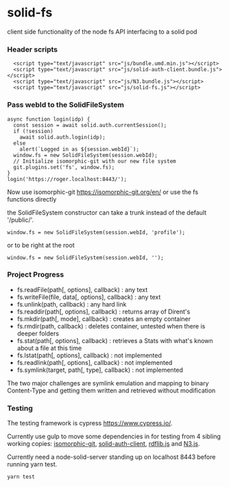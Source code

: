 # solid-fs
client side functionality of the node fs API interfacing to a solid pod

### Header scripts
```
  <script type="text/javascript" src="js/bundle.umd.min.js"></script>
  <script type="text/javascript" src="js/solid-auth-client.bundle.js"></script>
  <script type="text/javascript" src="js/N3.bundle.js"></script>
  <script type="text/javascript" src="js/solid-fs.js"></script>

```

### Pass webId to the SolidFileSystem
```
async function login(idp) {
  const session = await solid.auth.currentSession();
  if (!session)
    await solid.auth.login(idp);
  else
    alert(`Logged in as ${session.webId}`);
  window.fs = new SolidFileSystem(session.webId);
  // Initialize isomorphic-git with our new file system
  git.plugins.set('fs', window.fs);
}
login('https://roger.localhost:8443/');        

```

Now use isomorphic-git https://isomorphic-git.org/en/ or use the fs functions directly

the SolidFileSystem constructor can take a trunk instead of the default '/public/'.

```
window.fs = new SolidFileSystem(session.webId, 'profile');
```
or to be right at the root

```
window.fs = new SolidFileSystem(session.webId, '');
```

### Project Progress


* fs.readFile(path[, options], callback) : any text
* fs.writeFile(file, data[, options], callback) : any text
* fs.unlink(path, callback)  : any hard link
* fs.readdir(path[, options], callback) : returns array of Dirent's
* fs.mkdir(path[, mode], callback) : creates an empty container
* fs.rmdir(path, callback)  : deletes container, untested when there is deeper folders
* fs.stat(path[, options], callback) : retrieves a Stats with what's known about a file at this time
* fs.lstat(path[, options], callback) : not implemented
* fs.readlink(path[, options], callback) : not implemented
* fs.symlink(target, path[, type], callback) : not implemented

The two major challenges are symlink emulation and mapping to binary Content-Type and getting 
them written and retrieved without modification

### Testing 
The testing framework is cypress https://www.cypress.io/.

Currently use gulp to move some dependencies in for testing from 4 sibling working copies: [isomorphic-git](https://github.com/isomorphic-git/isomorphic-git), 
[solid-auth-client](https://github.com/solid/solid-auth-client), [rdflib.js](https://github.com/linkeddata/rdflib.js) and [N3.js](https://github.com/rdfjs/N3.js).

Currently need a node-solid-server standing up on localhost 8443 before running yarn test.

```
yarn test
```

